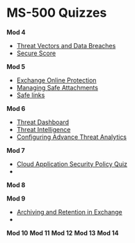 # MS-500 Quizzes

**Mod 4**

* [Threat Vectors and Data Breaches](https://edxinteractivepage.blob.core.windows.net/miltstatic/MS101.1/20190329-071225302/static/CLD274x_M01_L01_match_Threatstutorial.html)
* [Secure Score](https://edxinteractivepage.blob.core.windows.net/miltstatic/MS101.1/20190329-071225302/static/CLD274x_M01_L03_flash_SecureScoretutorial.html)

**Mod 5**

* [Exchange Online Protection](https://edxinteractivepage.blob.core.windows.net/miltstatic/MS101.1/20190329-071225302/static/CLD274x_M02_L01_tile_EOPtutorial.html)
* [Managing Safe Attachments](https://edxinteractivepage.blob.core.windows.net/miltstatic/MS101.1/20190329-071225302/static/CLD274x_M02_L03_flip_Attachmentstutorial.html)
* [Safe links](https://edxinteractivepage.blob.core.windows.net/miltstatic/MS101.1/20190329-071225302/static/CLD274x_M02_L04_fill_Linkstutorial.html)

**Mod 6**
* [Threat Dashboard](https://edxinteractivepage.blob.core.windows.net/miltstatic/MS101.1/20190329-071225302/static/CLD274x_M03_L02_cw_SecDashboardtutorial.html)
* [Threat Intelligence](https://edxinteractivepage.blob.core.windows.net/miltstatic/MS101.1/20190329-071225302/static/CLD274x_M03_L01_flash_ThreatInteltutorial.html)
* [Configuring Advance Threat Analytics](https://edxinteractivepage.blob.core.windows.net/miltstatic/MS101.1/20190329-071225302/static/CLD274x_M03_L03_sort_ThreatAnalyticstutorial.html)

**Mod 7**

* [Cloud Application Security Policy Quiz](https://edxinteractivepage.blob.core.windows.net/miltstatic/MS101.1/20190329-071225302/static/CLD274x_M03_L04_match_CloudApptutorial.html)
* 
**Mod 8**

**Mod 9**
* [Archiving and Retention in Exchange](https://edxinteractivepage.blob.core.windows.net/edxpages/MS101T02-2018T3/CLD275x_M02_L02_cw_ExchArchivingRetentiontutorial.html)
* 
**Mod 10**
**Mod 11**
**Mod 12**
**Mod 13**
**Mod 14**
 
